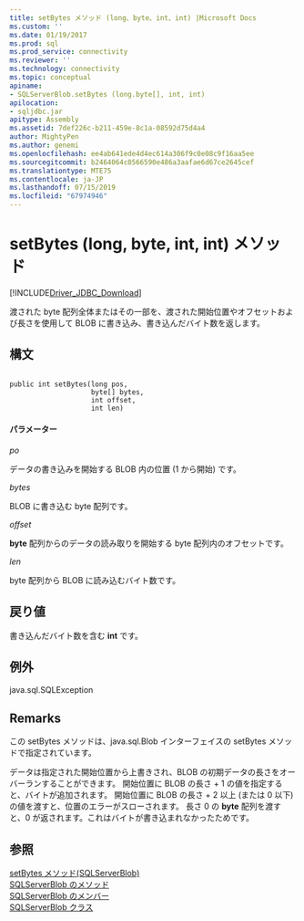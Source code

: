 ```yaml
---
title: setBytes メソッド (long、byte、int、int) |Microsoft Docs
ms.custom: ''
ms.date: 01/19/2017
ms.prod: sql
ms.prod_service: connectivity
ms.reviewer: ''
ms.technology: connectivity
ms.topic: conceptual
apiname:
- SQLServerBlob.setBytes (long.byte[], int, int)
apilocation:
- sqljdbc.jar
apitype: Assembly
ms.assetid: 7def226c-b211-459e-8c1a-08592d75d4a4
author: MightyPen
ms.author: genemi
ms.openlocfilehash: ee4ab641ede4d4ec614a306f9c0e08c9f16aa5ee
ms.sourcegitcommit: b2464064c0566590e486a3aafae6d67ce2645cef
ms.translationtype: MTE75
ms.contentlocale: ja-JP
ms.lasthandoff: 07/15/2019
ms.locfileid: "67974946"
---
```

# <a name="setbytes-method-long-byte-int-int"></a>setBytes (long, byte, int, int) メソッド
[!INCLUDE[Driver_JDBC_Download](../../../includes/driver_jdbc_download.md)]

  渡された byte 配列全体またはその一部を、渡された開始位置やオフセットおよび長さを使用して BLOB に書き込み、書き込んだバイト数を返します。  
  
## <a name="syntax"></a>構文  
  
```  
  
public int setBytes(long pos,  
                    byte[] bytes,  
                    int offset,  
                    int len)  
```  
  
#### <a name="parameters"></a>パラメーター  
 *po*  
  
 データの書き込みを開始する BLOB 内の位置 (1 から開始) です。  
  
 *bytes*  
  
 BLOB に書き込む byte 配列です。  
  
 *offset*  
  
 **byte** 配列からのデータの読み取りを開始する byte 配列内のオフセットです。  
  
 *len*  
  
 byte 配列から BLOB に読み込むバイト数です。  
  
## <a name="return-value"></a>戻り値  
 書き込んだバイト数を含む **int** です。  
  
## <a name="exceptions"></a>例外  
 java.sql.SQLException  
  
## <a name="remarks"></a>Remarks  
 この setBytes メソッドは、java.sql.Blob インターフェイスの setBytes メソッドで指定されています。  
  
 データは指定された開始位置から上書きされ、BLOB の初期データの長さをオーバーランすることができます。 開始位置に BLOB の長さ + 1 の値を指定すると、バイトが追加されます。 開始位置に BLOB の長さ + 2 以上 (または 0 以下) の値を渡すと、位置のエラーがスローされます。 長さ 0 の **byte** 配列を渡すと、0 が返されます。これはバイトが書き込まれなかったためです。  
  
## <a name="see-also"></a>参照  
 [setBytes メソッド&#40;SQLServerBlob&#41;](../../../connect/jdbc/reference/setbytes-method-sqlserverblob.md)   
 [SQLServerBlob のメソッド](../../../connect/jdbc/reference/sqlserverblob-methods.md)   
 [SQLServerBlob のメンバー](../../../connect/jdbc/reference/sqlserverblob-members.md)   
 [SQLServerBlob クラス](../../../connect/jdbc/reference/sqlserverblob-class.md)  
  
  

